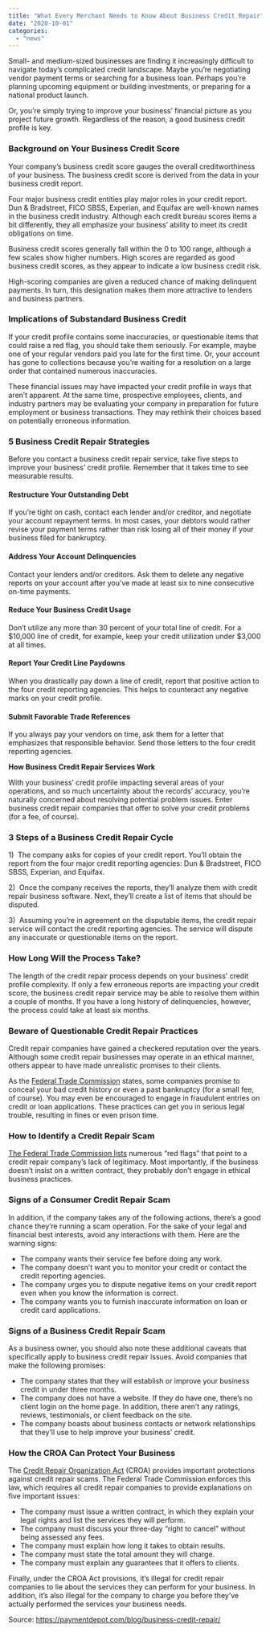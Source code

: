 ```yaml
---
title: "What Every Merchant Needs to Know About Business Credit Repair"
date: "2020-10-01"
categories: 
  - "news"
---
```


Small- and medium-sized businesses are finding it increasingly difficult to navigate today’s complicated credit landscape. Maybe you’re negotiating vendor payment terms or searching for a business loan. Perhaps you’re planning upcoming equipment or building investments, or preparing for a national product launch.

Or, you’re simply trying to improve your business’ financial picture as you project future growth. Regardless of the reason, a good business credit profile is key.

### Background on Your Business Credit Score

Your company’s business credit score gauges the overall creditworthiness of your business. The business credit score is derived from the data in your business credit report.  

Four major business credit entities play major roles in your credit report. Dun & Bradstreet, FICO SBSS, Experian, and Equifax are well-known names in the business credit industry. Although each credit bureau scores items a bit differently, they all emphasize your business’ ability to meet its credit obligations on time.

Business credit scores generally fall within the 0 to 100 range, although a few scales show higher numbers. High scores are regarded as good business credit scores, as they appear to indicate a low business credit risk.

High-scoring companies are given a reduced chance of making delinquent payments. In turn, this designation makes them more attractive to lenders and business partners.

### Implications of Substandard Business Credit

If your credit profile contains some inaccuracies, or questionable items that could raise a red flag, you should take them seriously. For example, maybe one of your regular vendors paid you late for the first time. Or, your account has gone to collections because you’re waiting for a resolution on a large order that contained numerous inaccuracies.

These financial issues may have impacted your credit profile in ways that aren’t apparent. At the same time, prospective employees, clients, and industry partners may be evaluating your company in preparation for future employment or business transactions. They may rethink their choices based on potentially erroneous information.

### 5 Business Credit Repair Strategies

Before you contact a business credit repair service, take five steps to improve your business’ credit profile. Remember that it takes time to see measurable results.

#### Restructure Your Outstanding Debt

If you’re tight on cash, contact each lender and/or creditor, and negotiate your account repayment terms. In most cases, your debtors would rather revise your payment terms rather than risk losing all of their money if your business filed for bankruptcy.

#### Address Your Account Delinquencies

Contact your lenders and/or creditors. Ask them to delete any negative reports on your account after you’ve made at least six to nine consecutive on-time payments.

#### Reduce Your Business Credit Usage

Don’t utilize any more than 30 percent of your total line of credit. For a $10,000 line of credit, for example, keep your credit utilization under $3,000 at all times.

#### Report Your Credit Line Paydowns

When you drastically pay down a line of credit, report that positive action to the four credit reporting agencies. This helps to counteract any negative marks on your credit profile.

#### Submit Favorable Trade References

If you always pay your vendors on time, ask them for a letter that emphasizes that responsible behavior. Send those letters to the four credit reporting agencies.

**How Business Credit Repair Services Work**

With your business’ credit profile impacting several areas of your operations, and so much uncertainty about the records’ accuracy, you’re naturally concerned about resolving potential problem issues. Enter business credit repair companies that offer to solve your credit problems (for a fee, of course).

### 3 Steps of a Business Credit Repair Cycle

1)  The company asks for copies of your credit report. You’ll obtain the report from the four major credit reporting agencies: Dun & Bradstreet, FICO SBSS, Experian, and Equifax.

2)  Once the company receives the reports, they’ll analyze them with credit repair business software. Next, they’ll create a list of items that should be disputed.

3)  Assuming you’re in agreement on the disputable items, the credit repair service will contact the credit reporting agencies. The service will dispute any inaccurate or questionable items on the report.

### How Long Will the Process Take?

The length of the credit repair process depends on your business’ credit profile complexity. If only a few erroneous reports are impacting your credit score, the business credit repair service may be able to resolve them within a couple of months. If you have a long history of delinquencies, however, the process could take at least six months.

### Beware of Questionable Credit Repair Practices

Credit repair companies have gained a checkered reputation over the years. Although some credit repair businesses may operate in an ethical manner, others appear to have made unrealistic promises to their clients.

As the [Federal Trade Commission](https://www.consumer.ftc.gov/articles/0225-credit-repair-scams) states, some companies promise to conceal your bad credit history or even a past bankruptcy (for a small fee, of course). You may even be encouraged to engage in fraudulent entries on credit or loan applications. These practices can get you in serious legal trouble, resulting in fines or even prison time.

### How to Identify a Credit Repair Scam

[The Federal Trade Commission lists](https://www.consumer.ftc.gov/articles/0225-credit-repair-scams) numerous “red flags” that point to a credit repair company’s lack of legitimacy. Most importantly, if the business doesn’t insist on a written contract, they probably don’t engage in ethical business practices.

### Signs of a Consumer Credit Repair Scam

In addition, if the company takes any of the following actions, there’s a good chance they’re running a scam operation. For the sake of your legal and financial best interests, avoid any interactions with them. Here are the warning signs:

- The company wants their service fee before doing any work.
- The company doesn’t want you to monitor your credit or contact the credit reporting agencies.
- The company urges you to dispute negative items on your credit report even when you know the information is correct.
- The company wants you to furnish inaccurate information on loan or credit card applications.

### Signs of a Business Credit Repair Scam

As a business owner, you should also note these additional caveats that specifically apply to business credit repair issues. Avoid companies that make the following promises:

- The company states that they will establish or improve your business credit in under three months.
- The company does not have a website. If they do have one, there’s no client login on the home page. In addition, there aren’t any ratings, reviews, testimonials, or client feedback on the site.
- The company boasts about business contacts or network relationships that they’ll use to help improve your business’ credit.

### How the CROA Can Protect Your Business

The [Credit Repair Organization Act](https://www.consumer.ftc.gov/articles/0058-credit-repair-how-help-yourself) (CROA) provides important protections against credit repair scams. The Federal Trade Commission enforces this law, which requires all credit repair companies to provide explanations on five important issues:

- The company must issue a written contract, in which they explain your legal rights and list the services they will perform.
- The company must discuss your three-day “right to cancel” without being assessed any fees.
- The company must explain how long it takes to obtain results.
- The company must state the total amount they will charge.
- The company must explain any guarantees that it offers to clients.

Finally, under the CROA Act provisions, it’s illegal for credit repair companies to lie about the services they can perform for your business. In addition, it’s also illegal for the company to charge you before they’ve actually performed the services your business needs.

Source: https://paymentdepot.com/blog/business-credit-repair/
